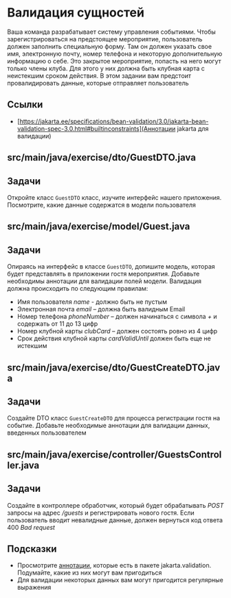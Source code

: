 # Валидация сущностей

Ваша команда разрабатывает систему управления событиями. Чтобы зарегистрироваться на предстоящее мероприятие, пользователь должен заполнить специальную форму. Там он должен указать свое имя, электронную почту, номер телефона и некоторую дополнительную информацию о себе. Это закрытое мероприятие, попасть на него могут только члены клуба. Для этого у них должна быть клубная карта с неистекшим сроком действия. В этом задании вам предстоит провалидировать данные, которые отправляет пользователь

## Ссылки

* [https://jakarta.ee/specifications/bean-validation/3.0/jakarta-bean-validation-spec-3.0.html#builtinconstraints](Аннотации jakarta для валидации)

## src/main/java/exercise/dto/GuestDTO.java

## Задачи

Откройте класс `GuestDTO` класс, изучите интерфейс нашего приложения. Посмотрите, какие данные содержатся в модели пользователя

## src/main/java/exercise/model/Guest.java

## Задачи

Опираясь на интерфейс в классе `GuestDTO`, допишите модель, которая будет представлять в приложении гостя мероприятия. Добавьте необходимы аннотации для валидации полей модели. Валидация должна происходить по следующим правилам:

* Имя пользователя *name* - должно быть не пустым
* Электронная почта *email* – должна быть валидным Email
* Номер телефона *phoneNumber* – должен начинаться с символа *+* и содержать от 11 до 13 цифр
* Номер клубной карты *clubCard* – должен состоять ровно из 4 цифр
* Срок действия клубной карты *cardValidUntil* должен быть еще не истекшим

## src/main/java/exercise/dto/GuestCreateDTO.java

## Задачи

Создайте DTO класс `GuestCreateDTO` для процесса регистрации гостя на событие. Добавьте необходимые аннотации для валидации данных, введенных пользователем

## src/main/java/exercise/controller/GuestsController.java

## Задачи

Создайте в контроллере обработчик, который будет обрабатывать *POST* запросы на адрес */guests* и регистрировать нового гостя. Если пользователь вводит невалидные данные, должен вернуться код ответа 400 *Bad request*

## Подсказки

* Просмотрите [аннотации](https://jakarta.ee/specifications/bean-validation/3.0/jakarta-bean-validation-spec-3.0.html#builtinconstraints), которые есть в пакете jakarta.validation. Подумайте, какие из них могут вам пригодиться
* Для валидации некоторых данных вам могут пригодится регулярные выражения
